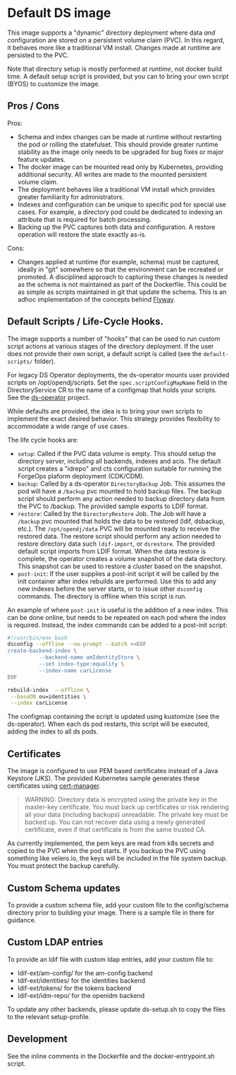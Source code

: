 # Default DS image

This image supports a "dynamic" directory deployment where data _and_ configuration are stored on a persistent volume claim (PVC).
In this regard, it behaves more like a traditional VM install. Changes made at runtime are persisted to the PVC.

Note that directory setup is mostly performed at _runtime_, not docker build time. A default setup script is provided, but
 you can to bring your own script (BYOS) to customize the image.

## Pros / Cons

Pros:

* Schema and index changes can be made at runtime without restarting the pod or rolling the statefulset. This should provide greater runtime stability as the image
only needs to be upgraded for bug fixes or major feature updates.
* The docker image can be mounted read only by Kubernetes, providing additional
security. All writes are made to the  mounted persistent volume claim.
* The deployment behaves like a traditional VM install which provides greater
familiarity for administrators.
* Indexes and configuration can be unique to specific pod for special use cases. For
example, a directory pod could be dedicated to indexing an attribute that is required for batch processing.
* Backing up the PVC captures both data and configuration. A restore operation will restore the state exactly as-is.


Cons:

* Changes applied at runtime (for example, schema) must be captured, ideally
in "git" somewhere so that the environment can be recreated or promoted. A
disciplined approach to capturing these changes is needed as the schema
is not maintained as part of the Dockerfile. This could be as simple
as scripts maintained in git that update the schema. This is an adhoc
implementation of the concepts behind [Flyway](https://flywaydb.org/).

## Default Scripts / Life-Cycle Hooks.

The image supports a number of "hooks" that can be used to run custom script actions at 
various stages of the directory deployment. If the user does not provide their own 
script, a default script is called (see the `default-scripts/` folder).

For legacy DS Operator deployments, the ds-operator mounts user provided scripts on /opt/opendj/scripts. 
Set the  `spec.scriptConfigMapName` field in the DirectoryService CR to the name of a configmap 
that holds your scripts. See the [ds-operator](https://github.com/ForgeRock/ds-operator) project.

While defaults are provided, the idea is to bring your own scripts to implement the exact
desired behavior. This strategy provides flexibility to accommodate a wide range of use cases.

The life cycle hooks are:

* `setup`: Called if the PVC data volume is empty. This should setup the directory server, including all
 backends, indexes and acis. The default script creates a "idrepo" and cts configuration suitable for running the ForgeOps plaform deployment (CDK/CDM).
 * `backup`: Called by a ds-operator `DirectoryBackup` Job. This assumes the pod will have a `/backup` pvc mounted to hold backup files. The backup script should perform any action needed to backup directory data from the PVC to /backup. The provided sample  exports to LDIF format.
 * `restore`: Called by the `DirectoryRestore` Job. The Job will have a `/backup` pvc mounted that holds the data to be restored (ldif, dsbackup, etc.). The `/opt/opendj/data` PVC will be mounted ready to receive the restored data. The restore script should perform any action needed to restore directory data such `ldif-import`, or `dsrestore`. The provided default script imports from LDIF format. When the data restore is complete,
 the operator creates a volume snapshot of the data directory. This snapshot can be used to restore a cluster based on the snapshot.
 * `post-init`: If the user supplies a post-init script it will be called by the init container after index rebuilds are
 performed. Use this to add any new indexes before the server starts, or to issue other `dsconfig` commands. The directory is offline
 when this script is run.

An example of where `post-init` is useful is the addition of a new index. This can be done online, but needs to be
repeated on each pod where the index is required.  Instead, the index commands can be added to a post-init script:

```bash
#!/usr/bin/env bash
dsconfig --offline --no-prompt --batch <<EOF
create-backend-index \
          --backend-name amIdentityStore \
          --set index-type:equality \
          --index-name carLicense
EOF

rebuild-index  --offline \
 --baseDN ou=identities \
 --index carLicense
```

The configmap containing the script is updated using kustomize (see the ds-operator). When each ds pod restarts, this script will be executed, adding
the index to all ds pods.

## Certificates

The image is configured to use PEM based certificates instead of a Java Keystore (JKS). The provided Kubernetes sample
generates these certificates using [cert-manager](https://cert-manager.io). 

> WARNING: Directory data is encrypted using the private key
in the master-key certificate. You must back up certificates or
risk rendering all your data (including backups) unreadable.
The private key must be backed up. You can not recover data using
a newly generated certificate, even if that certificate is from
the same trusted CA.

As currently implemented, the pem keys are read from k8s secrets and copied to the PVC when the pod starts. If you backup the PVC using something like velero.io, the keys will be included in the file system backup. You must protect the backup carefully.

## Custom Schema updates
To provide a custom schema file, add your custom file to the config/schema directory 
prior to building your image.  There is a sample file in there for guidance.

## Custom LDAP entries
To provide an ldif file with custom ldap entries, add your custom file to:
- ldif-ext/am-config/ for the am-config backend
- ldif-ext/identities/ for the identities backend
- ldif-ext/tokens/ for the tokens backend
- ldif-ext/idm-repo/ for the openidm backend

To update any other backends, please update ds-setup.sh to copy the files to the relevant setup-profile.

## Development

See the inline comments in the Dockerfile and the docker-entrypoint.sh script.
